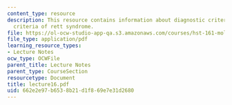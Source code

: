 ```yaml
---
content_type: resource
description: This resource contains information about diagnostic criteria and exclusion
  criteria of rett syndrome.
file: https://ol-ocw-studio-app-qa.s3.amazonaws.com/courses/hst-161-molecular-biology-and-genetics-in-modern-medicine-fall-2007/662e2e97b6538b21d1f869e7e31d2680_lecture16.pdf
file_type: application/pdf
learning_resource_types:
- Lecture Notes
ocw_type: OCWFile
parent_title: Lecture Notes
parent_type: CourseSection
resourcetype: Document
title: lecture16.pdf
uid: 662e2e97-b653-8b21-d1f8-69e7e31d2680
---
```

